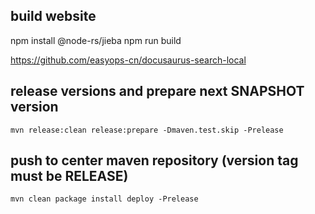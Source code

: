 
## build website
npm install @node-rs/jieba
npm run build

https://github.com/easyops-cn/docusaurus-search-local

## release versions and prepare next SNAPSHOT version
    mvn release:clean release:prepare -Dmaven.test.skip -Prelease

## push to center maven repository (version tag must be RELEASE)
    mvn clean package install deploy -Prelease
